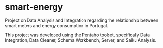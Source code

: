 # smart-energy
Project on Data Analysis and Integration regarding the relationship between smart meters and energy consumption in Portugal.

This project was developed using the Pentaho toolset, specifically Data Integration, Data Cleaner, Schema Workbench, Server, and Saiku Analysis.
